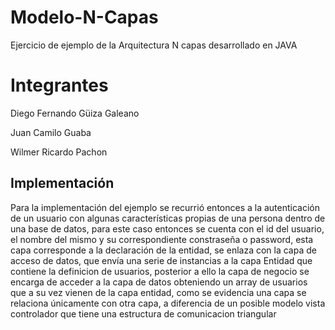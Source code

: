 # Modelo-N-Capas
Ejercicio de ejemplo de la Arquitectura N capas desarrollado en JAVA
<h1>Integrantes</h1>
<p> Diego Fernando Güiza Galeano</p>
<p>Juan Camilo Guaba </p>
<p>Wilmer Ricardo Pachon</p>
<h2>Implementación</h2>
<p>Para la implementación del ejemplo se recurrió entonces a la autenticación de un usuario con algunas características propias de una persona dentro de una base de datos, para este caso entonces se cuenta con el id del usuario, el nombre del mismo y su correspondiente constraseña o password, esta capa corresponde a la declaración de la entidad, se enlaza con la capa de acceso de datos, que envía una serie de instancias a la capa Entidad que contiene la definicion de usuarios, posterior a ello la capa de negocio se encarga de acceder a la capa de datos obteniendo un array de usuarios que a su vez vienen de la capa entidad, como se evidencia una capa se relaciona únicamente con otra capa, a diferencia de un posible modelo vista controlador que tiene una estructura de comunicacion triangular </p>
